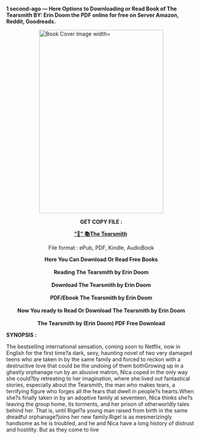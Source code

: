 <p><strong>1 second-ago &mdash; Here Options to Downloading or Read Book of The Tearsmith BY: Erin Doom the PDF online for free on Server Amazon, Reddit, Goodreads.</strong></p><p><a href="https://yuzong16a.web.app/apply/201874190-the-tearsmith"><img style="display: block; margin-left: auto; margin-right: auto;" src="https://i.gr-assets.com/images/S/compressed.photo.goodreads.com/books/1702920805l/201874190.jpg" alt="Book Cover Image width=" width="330" height="488" /></a></p><p style="text-align: center;"><strong>GET COPY FILE :</strong></p><p style="text-align: center;"><strong><a href="https://yuzong16a.web.app/apply/201874190-the-tearsmith" target="_blank" rel="noopener">“📢” 📚The Tearsmith</a>&nbsp;</strong></p><p style="text-align: center;">File format : ePub, PDF, Kindle, AudioBook</p><div style="text-align: center;"><strong>Here You Can Download Or Read Free Books</strong></div><div style="text-align: center;">&nbsp;</div><div style="text-align: center;"><strong>Reading The Tearsmith by Erin Doom</strong></div><div style="text-align: center;">&nbsp;</div><div style="text-align: center;"><strong>Download The Tearsmith by Erin Doom</strong></div><div style="text-align: center;">&nbsp;</div><div style="text-align: center;"><strong>PDF/Ebook The Tearsmith by Erin Doom</strong></div><div style="text-align: center;">&nbsp;</div><div style="text-align: center;"><strong>Now You ready to Read Or Download The Tearsmith by Erin Doom</strong></div><div style="text-align: center;">&nbsp;</div><div style="text-align: center;"><strong>The Tearsmith by (Erin Doom) PDF Free Download</strong></div><p><strong>SYNOPSIS :</strong></p><p>The bestselling international sensation, coming soon to Netflix, now in English for the first time?a dark, sexy, haunting novel of two very damaged teens who are taken in by the same family and forced to reckon with a destructive love that could be the undoing of them bothGrowing up in a ghastly orphanage run by an abusive matron, Nica coped in the only way she could?by retreating to her imagination, where she lived out fantastical stories, especially about the Tearsmith, the man who makes tears, a terrifying figure who forges all the fears that dwell in people?s hearts.When she?s finally taken in by an adoptive family at seventeen, Nica thinks she?s leaving the group home, its torments, and her prison of otherworldly tales behind her. That is, until Rigel?a young man raised from birth in the same dreadful orphanage?joins her new family.Rigel is as mesmerizingly handsome as he is troubled, and he and Nica have a long history of distrust and hostility. But as they come to live </p>
